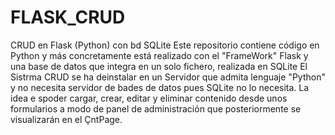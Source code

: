 # FLASK_CRUD
CRUD en Flask (Python) con bd SQLite
Este repositorio contiene código en Python y más concretamente  está realizado con el "FrameWork" Flask 
y una base de datos que integra en un solo fichero, realizada en SQLite
El Sistrma CRUD se ha deinstalar en un Servidor que admita lenguaje "Python" y no necesita servidor de bades de datos pues SQLite no lo necesita.
La idea e spoder cargar, crear, editar y eliminar contenido desde unos formularios a modo de panel de administración
que posteriormente se visualizarán en el ÇntPage.

